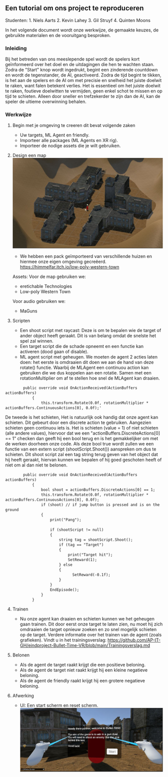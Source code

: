 ## Een tutorial om ons project te reproduceren

Studenten: 1. Niels Aarts 2. Kevin Lahey 3. Gil Struyf 4. Quinten Moons

In het volgende document wordt onze werkwijze, de gemaakte keuzes, de gebruikte materialen en de vooruitgang besproken.

### Inleiding
Bij het betreden van ons meeslepende spel wordt de spelers kort geïnformeerd over het doel en de uitdagingen die hen te wachten staan. Zodra de "Start" knop wordt ingedrukt, begint een zinderende countdown en wordt de tegenstander, de AI, geactiveerd. Zodra de tijd begint te tikken, is het aan de spelers en de AI om met precisie en snelheid het juiste doelwit te raken, want falen betekent verlies. Het is essentieel om het juiste doelwit te raken, foutieve doelwitten te vermijden, geen enkel schot te missen en op tijd te schieten. Alleen door sneller en trefzekerder te zijn dan de AI, kan de speler de ultieme overwinning behalen.


### Werkwijze
1. Begin met je omgeving te creeren dit bevat volgende zaken

   - Uw targets, ML Agent en friendly.
   - Importeer alle packages (ML Agents en XR rig).
   - Importeer de nodige assets die je wilt gebruiken.

2. Design een map
   ![image](https://github.com/AP-IT-GH/eindproject-Bullet-Time-VR/blob/main/Images/MAP.JPG)

   - We hebben een pack geïmporteerd van verschillende huizen en hiermee onze eigen omgeving gecreëerd.
     https://himmelfar.itch.io/low-poly-western-town

   Assets:
   Voor de map gebruiken we:

   - eretichable Technologies
   - Low-poly Western Town

   Voor audio gebruiken we:

   - MaGuns

3. Scripten
   - Een shoot script met raycast: Deze is om te bepalen wie de target of ander object heeft geraakt.
     Dit is van belang omdat de snelste het spel zal winnen.
   - Een target script die de schade opneemt en een functie kan activeren (dood gaan of disable).
   - ML agent script met geheugen. We moeten de agent 2 acties laten doen: het eerste is omdraaien dit doen we aan de hand van deze rotate() functie. Waarbij de MLAgent een continuou action kan gebruiken die we dus koppelen aan een rotatie. Samen met een rotationMultiplier om af te stellen hoe snel de MLAgent kan draaien.

```
		public override void OnActionReceived(ActionBuffers actionBuffers)
    		{
        		this.transform.Rotate(0.0f, rotationMultiplier * actionBuffers.ContinuousActions[0], 0.0f);'

```

De tweede is het schieten, Het is natuurlijk ook handig dat onze agent kan schieten. Dit gebeurt door een discrete action te gebruiken. Aangezien schieten geen continuou iets is. Het is schieten (value = 1) of niet schieten (alle andere values), hiervoor dat we een "actionBuffers.DiscreteActions[0] == 1" checken dan geeft hij een bool terug en is het gemakkelijker om met de werken doorheen onze code. Als deze bool true wordt zullen we een functie van een extern script (shootScript.Shoot()) aanspreken om dus te schieten. Dit shoot script zal een tag string terug geven van het object dat hij heeft geraakt, hiervan kunnen we bepalen of hij goed geschoten heeft of niet om al dan niet te belonen.

```
		public override void OnActionReceived(ActionBuffers actionBuffers)
    		{
        		bool shoot = actionBuffers.DiscreteActions[0] == 1;
        		this.transform.Rotate(0.0f, rotationMultiplier * actionBuffers.ContinuousActions[0], 0.0f);
        		if (shoot) // if jump button is pressed and is on the ground
        		{
            		print("Pang");

            		if (shootScript != null)
            		{
                		string tag = shootScript.Shoot();
                		if (tag == "Target")
                		{
                    		print("Target hit");
                    		SetReward(1);
                		} else
                		{
                    		  SetReward(-0.1f);
                		}
            		}
            		EndEpisode();
        		}
    		}
```

4. Trainen

   - Nu onze agent kan draaien en schieten kunnen we het geheugen gaan trainen.
     Dit door eerst onze target te laten zien, nu moet hij zich omdraaien de target
     opnieuw zoeken en zo snel mogelijk schieten op de target. Verdere informatie over het trainen van de agent (zoals grafieken).
     Vindt u in het trainingsverslag: https://github.com/AP-IT-GH/eindproject-Bullet-Time-VR/blob/main/Trainingsverslag.md

5. Belonen

   - Als de agent de target raakt krijgt die een positieve beloning.
   - Als de agent de target niet raakt krijgt hij een kleine negatieve beloning.
   - Als de agent de friendly raakt krijgt hij een grotere negatieve beloning.

6. Afwerking
   - UI: Een start scherm en reset scherm.
     ![image](https://github.com/AP-IT-GH/eindproject-Bullet-Time-VR/blob/main/Images/UI_Example.JPG)
